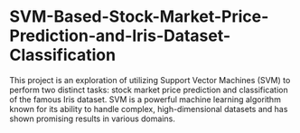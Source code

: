# SVM-Based-Stock-Market-Price-Prediction-and-Iris-Dataset-Classification
This project is an exploration of utilizing Support Vector Machines (SVM) to perform two distinct tasks: stock market price prediction and classification of the famous Iris dataset. SVM is a powerful machine learning algorithm known for its ability to handle complex, high-dimensional datasets and has shown promising results in various domains.
